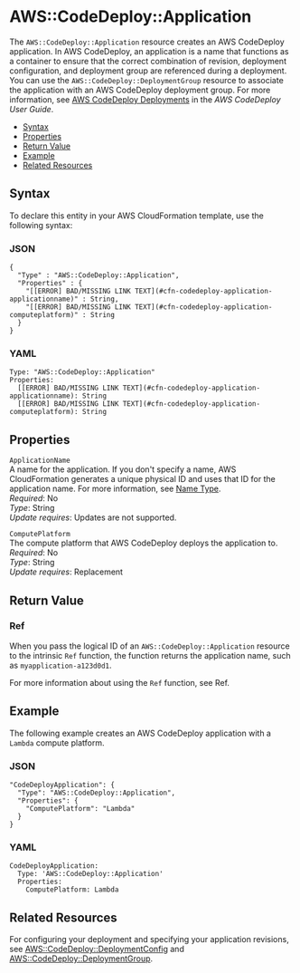 # AWS::CodeDeploy::Application<a name="aws-resource-codedeploy-application"></a>

The `AWS::CodeDeploy::Application` resource creates an AWS CodeDeploy application\. In AWS CodeDeploy, an application is a name that functions as a container to ensure that the correct combination of revision, deployment configuration, and deployment group are referenced during a deployment\. You can use the `AWS::CodeDeploy::DeploymentGroup` resource to associate the application with an AWS CodeDeploy deployment group\. For more information, see [AWS CodeDeploy Deployments](http://docs.aws.amazon.com/codedeploy/latest/userguide/deployment-steps.html) in the *AWS CodeDeploy User Guide*\.


+ [Syntax](#aws-resource-codedeploy-application-syntax)
+ [Properties](#aws-resource-codedeploy-application-properties)
+ [Return Value](#aws-resource-codedeploy-application-returnvalues)
+ [Example](#aws-resource-codedeploy-application-examples)
+ [Related Resources](#w3ab2c21c10d221c15)

## Syntax<a name="aws-resource-codedeploy-application-syntax"></a>

To declare this entity in your AWS CloudFormation template, use the following syntax:

### JSON<a name="aws-resource-codedeploy-application-syntax.json"></a>

```
{
  "Type" : "AWS::CodeDeploy::Application",
  "Properties" : {
    "[[ERROR] BAD/MISSING LINK TEXT](#cfn-codedeploy-application-applicationname)" : String,
    "[[ERROR] BAD/MISSING LINK TEXT](#cfn-codedeploy-application-computeplatform)" : String
  }
}
```

### YAML<a name="aws-resource-codedeploy-application-syntax.yaml"></a>

```
Type: "AWS::CodeDeploy::Application"
Properties:
  [[ERROR] BAD/MISSING LINK TEXT](#cfn-codedeploy-application-applicationname): String	    
  [[ERROR] BAD/MISSING LINK TEXT](#cfn-codedeploy-application-computeplatform): String
```

## Properties<a name="aws-resource-codedeploy-application-properties"></a>

`ApplicationName`  
A name for the application\. If you don't specify a name, AWS CloudFormation generates a unique physical ID and uses that ID for the application name\. For more information, see [Name Type](aws-properties-name.md)\.  
*Required*: No  
*Type*: String  
*Update requires*: Updates are not supported\.

`ComputePlatform`  
The compute platform that AWS CodeDeploy deploys the application to\.  
*Required*: No  
*Type*: String  
*Update requires*: Replacement

## Return Value<a name="aws-resource-codedeploy-application-returnvalues"></a>

### Ref<a name="w3ab2c21c10d221c11b2"></a>

When you pass the logical ID of an `AWS::CodeDeploy::Application` resource to the intrinsic `Ref` function, the function returns the application name, such as `myapplication-a123d0d1`\.

For more information about using the `Ref` function, see Ref\.

## Example<a name="aws-resource-codedeploy-application-examples"></a>

The following example creates an AWS CodeDeploy application with a `Lambda` compute platform\.

### JSON<a name="aws-resource-codedeploy-application-example.json"></a>

```
"CodeDeployApplication": {
  "Type": "AWS::CodeDeploy::Application",
  "Properties": {
    "ComputePlatform": "Lambda"
  }
}
```

### YAML<a name="aws-resource-codedeploy-application-example.yaml"></a>

```
CodeDeployApplication:
  Type: 'AWS::CodeDeploy::Application'
  Properties:
    ComputePlatform: Lambda
```

## Related Resources<a name="w3ab2c21c10d221c15"></a>

For configuring your deployment and specifying your application revisions, see [AWS::CodeDeploy::DeploymentConfig](aws-resource-codedeploy-deploymentconfig.md) and [AWS::CodeDeploy::DeploymentGroup](aws-resource-codedeploy-deploymentgroup.md)\.